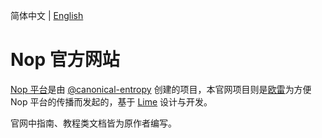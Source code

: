 简体中文 | [English](./readme.en.md)

# Nop 官方网站

[Nop 平台](https://gitee.com/canonical-entropy/nop-entropy)是由 [@canonical-entropy](https://gitee.com/canonical-entropy) 创建的项目，本官网项目则是[欧雷](https://gitee.com/ntksol)为方便 Nop 平台的传播而发起的，基于 [Lime](https://ourai.github.io/lime) 设计与开发。

官网中指南、教程类文档皆为原作者编写。
